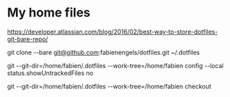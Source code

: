 My home files
=============

https://developer.atlassian.com/blog/2016/02/best-way-to-store-dotfiles-git-bare-repo/

git clone --bare git@github.com:fabienengels/dotfiles.git ~/.dotfiles

git --git-dir=/home/fabien/.dotfiles --work-tree=/home/fabien config --local status.showUntrackedFiles no

git --git-dir=/home/fabien/.dotfiles --work-tree=/home/fabien checkout
